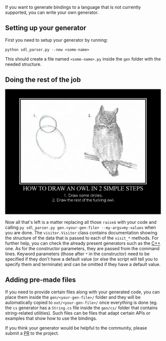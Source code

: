 
If you want to generate bindings to a language that is not currently supported, you can write your own generator.

## Setting up your generator

First you need to setup your generator by running:

```
python sdl_parser.py --new <some-name>
```

This should create a file named `<some-name>.py` inside the `gen` folder with the needed structure.

## Doing the rest of the job

![](image.png)

Now all that's left is a matter replacing all those `raise`s with your code and calling `py sdl_parser.py gen.<your-gen-file> --my-args=my-values` when you are done. The `visitor.Visitor` class contains documentation showing the structure of the data that is passed to each of the `visit_*` methods. For further help, you can check the already present generators such as the [C++](../gen/cpp.py) one. As for the constructor parameters, they are passed from the command lines. Keyword parameters (those after `*` in the constructor) need to be specified if they don't have a default value (or else the script will tell you to specify them and terminate) and can be omitted if they have a default value.

## Adding pre-made files

If you need to provide certain files along with your generated code, you can place them inside the `gen/<your-gen-file>/` folder and they will be automatically copied to `out/<your-gen-file>/` once everything is done (eg. the `cs` generator has a `String.cs` file inside the `gen/cs/` folder that contains string-related utilities). Such files can be files that adapt certain APIs or examples that show how to use the bindings.

If you think your generator would be helpful to the community, please submit a [PR](https://github.com/TerensTare/SDL_parser/pulls) to the project.